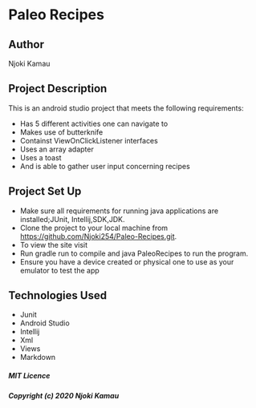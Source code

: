 # Paleo Recipes

## Author

Njoki Kamau

 ## Project Description
This is an android studio project that meets the following requirements:
- Has 5 different activities one can navigate to
- Makes use of butterknife
- Containst ViewOnClickListener interfaces
- Uses an array adapter
- Uses a toast
- And is able to gather user input concerning recipes


 ## Project Set Up

 - Make sure all requirements for running java applications are installed;JUnit, Intellij,SDK,JDK.
 - Clone the project to your local machine from https://github.com/Njoki254/Paleo-Recipes.git.
 - To view the site visit
 - Run gradle run to compile and java PaleoRecipes to run the program.
 - Ensure you have a device created or physical one to use as your emulator to test the app

 ## Technologies Used


 - Junit
 - Android Studio
 - Intellij
 - Xml
 - Views
- Markdown

##### MIT Licence
#####  Copyright (c) 2020 Njoki Kamau

